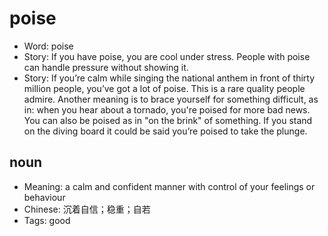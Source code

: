 # poise

- Word: poise
- Story: If you have poise, you are cool under stress. People with poise can handle pressure without showing it.
- Story: If you’re calm while singing the national anthem in front of thirty million people, you’ve got a lot of poise. This is a rare quality people admire. Another meaning is to brace yourself for something difficult, as in: when you hear about a tornado, you're poised for more bad news. You can also be poised as in "on the brink" of something. If you stand on the diving board it could be said you’re poised to take the plunge.

## noun

- Meaning: a calm and confident manner with control of your feelings or behaviour
- Chinese: 沉着自信；稳重；自若
- Tags: good

